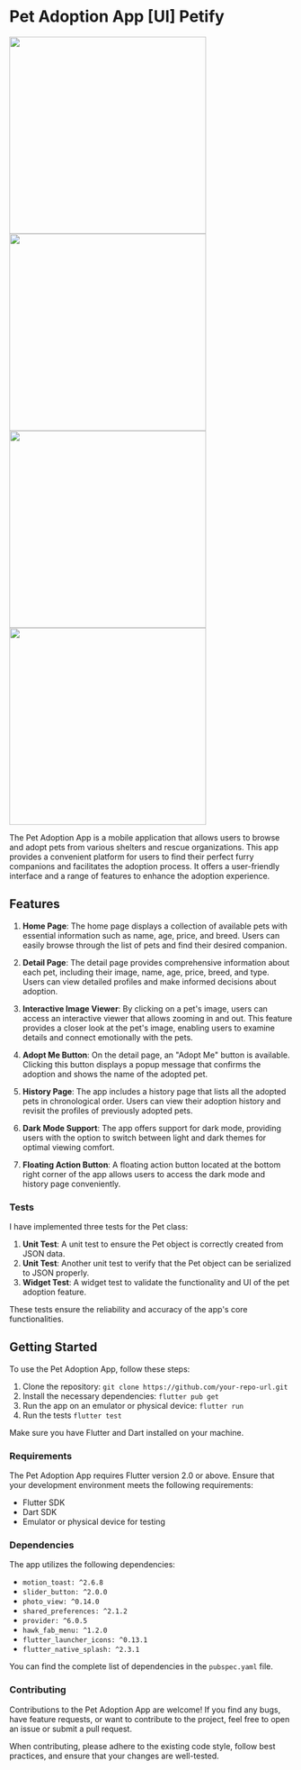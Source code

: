 # Pet Adoption App [UI] Petify
<p float="left">
<img src="https://github.com/akgmage/pet_adoption/blob/master/screenshots/Screenshot_1687271242.png" width="350"/>
<img src="https://github.com/akgmage/pet_adoption/blob/master/screenshots/Screenshot_1687271247.png" width="350"/>
<img src="https://github.com/akgmage/pet_adoption/blob/master/screenshots/Screenshot_1687271253.png" width="350"/>
<img src="https://github.com/akgmage/pet_adoption/blob/master/screenshots/Screenshot_1687271256.png" width="350"/>
</p>
The Pet Adoption App is a mobile application that allows users to browse and adopt pets from various shelters and rescue organizations. This app provides a convenient platform for users to find their perfect furry companions and facilitates the adoption process. It offers a user-friendly interface and a range of features to enhance the adoption experience.

## Features

1. **Home Page**: The home page displays a collection of available pets with essential information such as name, age, price, and breed. Users can easily browse through the list of pets and find their desired companion.

2. **Detail Page**: The detail page provides comprehensive information about each pet, including their image, name, age, price, breed, and type. Users can view detailed profiles and make informed decisions about adoption.

3. **Interactive Image Viewer**: By clicking on a pet's image, users can access an interactive viewer that allows zooming in and out. This feature provides a closer look at the pet's image, enabling users to examine details and connect emotionally with the pets.

4. **Adopt Me Button**: On the detail page, an "Adopt Me" button is available. Clicking this button displays a popup message that confirms the adoption and shows the name of the adopted pet.

5. **History Page**: The app includes a history page that lists all the adopted pets in chronological order. Users can view their adoption history and revisit the profiles of previously adopted pets.

6. **Dark Mode Support**: The app offers support for dark mode, providing users with the option to switch between light and dark themes for optimal viewing comfort.

7. **Floating Action Button**: A floating action button located at the bottom right corner of the app allows users to access the dark mode and history page conveniently.

### Tests

I have implemented three tests for the Pet class:
1. **Unit Test**: A unit test to ensure the Pet object is correctly created from JSON data.
2. **Unit Test**: Another unit test to verify that the Pet object can be serialized to JSON properly.
3. **Widget Test**: A widget test to validate the functionality and UI of the pet adoption feature.

These tests ensure the reliability and accuracy of the app's core functionalities.

## Getting Started

To use the Pet Adoption App, follow these steps:

1. Clone the repository: `git clone https://github.com/your-repo-url.git`
2. Install the necessary dependencies: `flutter pub get`
3. Run the app on an emulator or physical device: `flutter run`
4. Run the tests `flutter test`

Make sure you have Flutter and Dart installed on your machine.

### Requirements

The Pet Adoption App requires Flutter version 2.0 or above. Ensure that your development environment meets the following requirements:

- Flutter SDK
- Dart SDK
- Emulator or physical device for testing

### Dependencies

The app utilizes the following dependencies:

- `motion_toast: ^2.6.8`
- `slider_button: ^2.0.0`
- `photo_view: ^0.14.0`
- `shared_preferences: ^2.1.2`
- `provider: ^6.0.5`
- `hawk_fab_menu: ^1.2.0`
- `flutter_launcher_icons: ^0.13.1`
- `flutter_native_splash: ^2.3.1`

You can find the complete list of dependencies in the `pubspec.yaml` file.

### Contributing

Contributions to the Pet Adoption App are welcome! If you find any bugs, have feature requests, or want to contribute to the project, feel free to open an issue or submit a pull request.

When contributing, please adhere to the existing code style, follow best practices, and ensure that your changes are well-tested.

